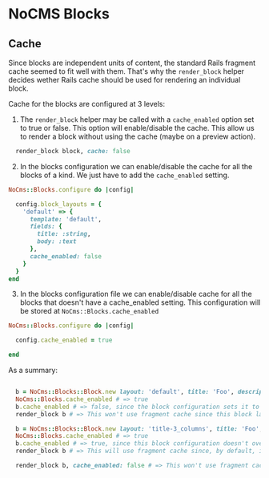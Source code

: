 # NoCMS Blocks

## Cache

Since blocks are independent units of content, the standard Rails fragment cache
seemed to fit well with them. That's why the `render_block` helper decides
wether Rails cache should be used for rendering an individual block.

Cache for the blocks are configured at 3 levels:

1. The `render_block` helper may be called with a `cache_enabled` option set to
   true or false. This option will enable/disable the cache. This allow us to
   render a block without using the cache (maybe on a preview action).

  ```ruby
    render_block block, cache: false
  ```

2. In the blocks configuration we can enable/disable the cache for all the
   blocks of a kind. We just have to add the `cache_enabled` setting.

  ```ruby
  NoCms::Blocks.configure do |config|

    config.block_layouts = {
      'default' => {
        template: 'default',
        fields: {
          title: :string,
          body: :text
        },
        cache_enabled: false
      }
    }
  end
  ```

3. In the blocks configuration file we can enable/disable cache for all the
   blocks that doesn't have a cache_enabled setting. This configuration will be
   stored at `NoCms::Blocks.cache_enabled`

  ```ruby
  NoCms::Blocks.configure do |config|

    config.cache_enabled = true

  end
  ```

As a summary:

```ruby

  b = NoCms::Blocks::Block.new layout: 'default', title: 'Foo', description: 'Bar'
  NoCms::Blocks.cache_enabled # => true
  b.cache_enabled # => false, since the block configuration sets it to false
  render_block b # => This won't use fragment cache since this block layout have cache disabled

  b = NoCms::Blocks::Block.new layout: 'title-3_columns', title: 'Foo', description: 'Bar'
  NoCms::Blocks.cache_enabled # => true
  b.cache_enabled # => true, since this block configuration doesn't override NoCms::Block.cache_enabled
  render_block b # => This will use fragment cache since, by default, it's enabled for all blocks

  render_block b, cache_enabled: false # => This won't use fragment cache as the option in the helper overrides the block configuration

```
